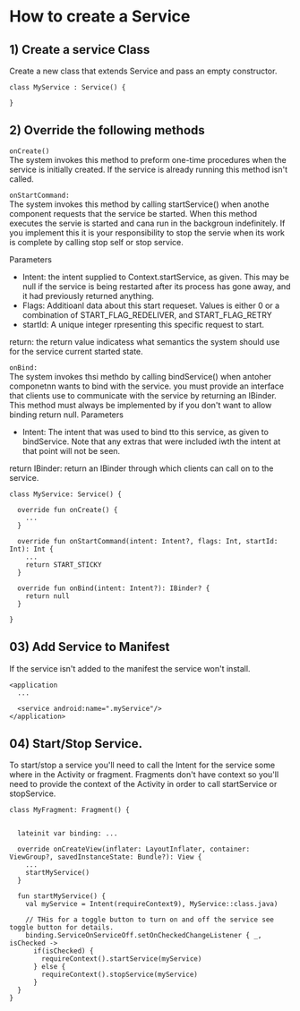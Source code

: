 # How to create a Service

## 1) Create a service Class
Create a new class that extends Service and pass an empty constructor. 

```
class MyService : Service() {

}
```

## 2) Override the following methods

`onCreate()` <br>
The system invokes this method to preform one-time procedures when the service is initially created. If the service is already running this method isn't called. 

`onStartCommand: `<br>
The system invokes this method by calling startService() when anothe component requests that the service be started. When this method executes the servie is started and cana run in the backgroun indefinitely. If you implement this it is your responsibility to stop the servie when its work is complete by calling stop self or stop service. 

Parameters
- Intent: the intent supplied to Context.startService, as given. This may be null if the service is being restarted after its process has gone away, and it had previously returned anything.
- Flags: Additioanl data about this start requeset. Values is either 0 or a combination of START_FLAG_REDELIVER, and START_FLAG_RETRY
- startId: A unique integer rpresenting this specific request to start. 

return: the return value indicatess what semantics the system should use for the service current started state. 

`onBind: ` <br>
The system invokes thsi methdo by calling bindService() when antoher componetnn wants to bind with the service. you must provide an interface that clients use to communicate with the service by returning an IBinder. This method must always be implemented by if you don't want to allow binding return null. 
Parameters
- Intent: The intent that was used to bind tto this service, as given to bindService. Note that any extras that were included iwth the intent at that point will not be seen. 

return IBinder: return an IBinder through which clients can call on to the service. 

```
class MyService: Service() {
  
  override fun onCreate() {
    ...
  }
  
  override fun onStartCommand(intent: Intent?, flags: Int, startId: Int): Int {
    ... 
    return START_STICKY
  }
  
  override fun onBind(intent: Intent?): IBinder? {
    return null
  }
  
}

```

## 03) Add Service to Manifest
If the service isn't added to the manifest the service won't install. 

```
<application
  ...
  
  <service android:name=".myService"/>
</application>
```

## 04) Start/Stop Service. 
To start/stop a service you'll need to call the Intent for the service some where in the Activity or fragment. Fragments don't have context so you'll need to provide the context of the Activity in order to call startService or stopService.
```
class MyFragment: Fragment() {
  
  
  lateinit var binding: ...
  
  override onCreateView(inflater: LayoutInflater, container: ViewGroup?, savedInstanceState: Bundle?): View {
    ... 
    startMyService()
  }
  
  fun startMyService() {
    val myService = Intent(requireContext9), MyService::class.java)
    
    // THis for a toggle button to turn on and off the service see toggle button for details. 
    binding.ServiceOnServiceOff.setOnCheckedChangeListener { _, isChecked -> 
      if(isChecked) {
        requireContext().startService(myService)
      } else {
        requireContext().stopService(myService)
      }
  }
}
```

